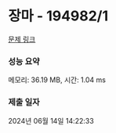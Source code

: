# 장마 - 194982/1 

[문제 링크](https://level.goorm.io/exam/194982/%EC%9E%A5%EB%A7%88/quiz/1) 

### 성능 요약

메모리: 36.19 MB, 시간: 1.04 ms

### 제출 일자

2024년 06월 14일 14:22:33

